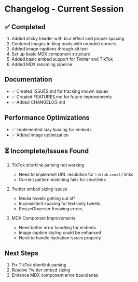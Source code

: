 # Changelog - Current Session

## ✅ Completed
1. Added sticky header with blur effect and proper spacing
2. Centered images in blog posts with rounded corners
3. Added image captions through alt text
4. Set up basic MDX component structure
5. Added basic embed support for Twitter and TikTok
6. Added MDX renaming pipeline

## Documentation
- ✅ Created ISSUES.md for tracking known issues
- ✅ Created FEATURES.md for future improvements
- ✅ Added CHANGELOG.md

## Performance Optimizations
- ✅ Implemented lazy loading for embeds
- ✅ Added image optimization


## ⏳ Incomplete/Issues Found
1. TikTok shortlink parsing not working
   - Need to implement URL resolution for `tiktok.com/t/` links
   - Current pattern matching fails for shortlinks

2. Twitter embed sizing issues
   - Media tweets getting cut off
   - Inconsistent spacing for text-only tweets
   - ResizeObserver throwing errors

3. MDX Component Improvements
   - Need better error handling for embeds
   - Image caption styling could be enhanced
   - Need to handle hydration issues properly

## Next Steps
1. Fix TikTok shortlink parsing
2. Resolve Twitter embed sizing
3. Enhance MDX component error boundaries
